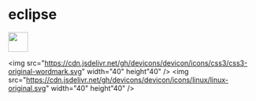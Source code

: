# eclipse
<!--Integraçaõ da IDE Eclipse com GitHub --><img src="https://cdn.jsdelivr.net/gh/devicons/devicon/icons/java/java-original.svg" width="40" height"40"/>
<!--Aprendizado contínuo de tecnologias💻💻💻-->
<img src="https://cdn.jsdelivr.net/gh/devicons/devicon/icons/css3/css3-original-wordmark.svg"  width="40" height"40"  />
<img src="https://cdn.jsdelivr.net/gh/devicons/devicon/icons/linux/linux-original.svg" width="40" height"40" />
